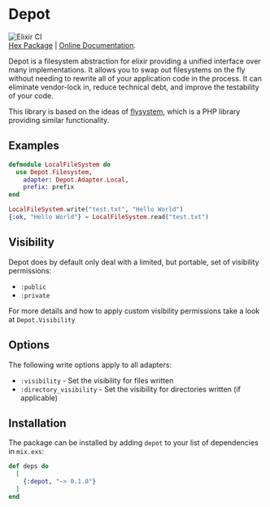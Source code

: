 # Depot

![Elixir CI](https://github.com/LostKobrakai/depot/workflows/Elixir%20CI/badge.svg)  
[Hex Package](https://hex.pm/depot) | 
[Online Documentation](https://hexdocs.pm/depot).

<!-- MDOC !-->

Depot is a filesystem abstraction for elixir providing a unified interface over many implementations. It allows you to swap out filesystems on the fly without needing to rewrite all of your application code in the process. It can eliminate vendor-lock in, reduce technical debt, and improve the testability of your code.

This library is based on the ideas of [flysystem](http://flysystem.thephpleague.com/), which is a PHP library providing similar functionality.

## Examples

```elixir
defmodule LocalFileSystem do
  use Depot.Filesystem,
    adapter: Depot.Adapter.Local,
    prefix: prefix
end

LocalFileSystem.write("test.txt", "Hello World")
{:ok, "Hello World"} = LocalFileSystem.read("test.txt")
```

## Visibility

Depot does by default only deal with a limited, but portable, set of visibility permissions:

- `:public`
- `:private`

For more details and how to apply custom visibility permissions take a look at `Depot.Visibility`

## Options

  The following write options apply to all adapters:

  * `:visibility` - Set the visibility for files written
  * `:directory_visibility` - Set the visibility for directories written (if applicable)

<!-- MDOC !-->

## Installation

The package can be installed by adding `depot` to your list of dependencies in `mix.exs`:

```elixir
def deps do
  [
    {:depot, "~> 0.1.0"}
  ]
end
```
